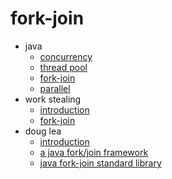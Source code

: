 # fork-join

- java
  - [concurrency](./java/1)
  - [thread pool](./java/2)
  - [fork-join](./java/3)
  - [parallel](./java/4)
- work stealing
  - [introduction](./work%20stealing/1)
  - [fork-join](./work%20stealing/2)
- doug lea
  - [introduction](./doug%20lea/1)
  - [a java fork/join framework]()
  - [java fork-join standard library]()